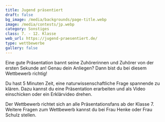```yaml
---
title: Jugend präsentiert
draft: false
bg_image: /media/backgrounds/page-title.webp
image: /media/contests/jp.webp
category: Sonstiges
class: 7. - 12. Klasse
web_url: https://jugend-praesentiert.de/
type: wettbewerbe
gallery: false
---
```

Eine gute Präsentation bannt seine Zuhörerinnen und Zuhörer von der ersten Sekunde an! Genau dein Anliegen? Dann bist du bei diesem Wettbewerb richtig!

Du hast 5 Minuten Zeit, eine naturwissenschaftliche Frage spannende zu klären. Dazu kannst du
eine Präsentation erarbeiten und als Video einschicken oder ein Erklärvideo drehen. 

Der Wettbewerb richtet sich an alle Präsentationsfans ab der Klasse 7. Weitere Fragen zum Wettbewerb kannst du bei Frau Henke oder Frau Schulz stellen.
